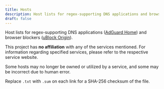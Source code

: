 ```yaml
---
title: Hosts
description: Host lists for regex-supporting DNS applications and browser blockers.
draft: false
---
```


Host lists for regex-supporting DNS applications ([AdGuard Home](https://github.com/AdguardTeam/AdGuardHome)) and browser blockers ([uBlock Origin](https://github.com/gorhill/uBlock/)).

This project has **no affiliation** with any of the services mentioned. For information regarding specified services, please refer to the respective service website.

Some hosts may no longer be owned or utilized by a service, and some may be incorrect due to human error.

Replace `.txt` with `.sum` on each link for a SHA-256 checksum of the file.
